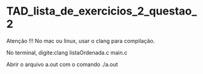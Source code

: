 # TAD_lista_de_exercicios_2_questao_2

Atenção !!! No mac ou linux, usar o clang para compilação.

No terminal, digite:clang listaOrdenada.c main.c

Abrir o arquivo a.out com o comando ./a.out
